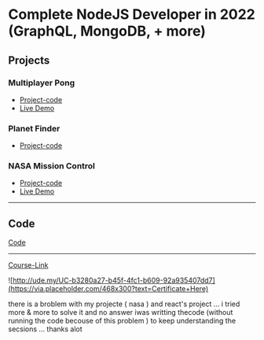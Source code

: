 # Complete NodeJS Developer in 2022 (GraphQL, MongoDB, + more)
## Projects
### Multiplayer Pong
- [Project-code](./Projects/Multiplayer-Pong)
- [Live Demo]()
### Planet Finder
- [Project-code](./Projects/Planet-Finder)
### NASA Mission Control
- [Project-code](./Projects/NASA-Mission-Control)
- [Live Demo]()
---
## Code
[Code](Code)

---
[Course-Link](https://www.udemy.com/course/complete-nodejs-developer-zero-to-mastery/)<br>

![http://ude.my/UC-b3280a27-b45f-4fc1-b609-92a935407dd7](https://via.placeholder.com/468x300?text=Certificate+Here)


there is a broblem with my  projecte ( nasa ) and react's project ... i tried more & more to solve it and no answer
 iwas writting thecode (without  running the code  becouse of this problem ) to keep understanding the secsions   ... thanks alot 
